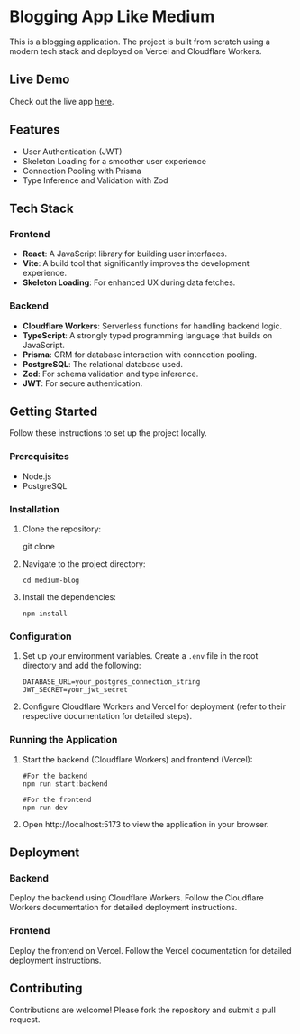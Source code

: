 # Blogging App Like Medium

This is a blogging application. The project is built from scratch using a modern tech stack and deployed on Vercel and Cloudflare Workers.

## Live Demo
Check out the live app [here](https://medium-blog-ten-pi.vercel.app/).
## Features

-   User Authentication (JWT)
-   Skeleton Loading for a smoother user experience
-   Connection Pooling with Prisma
-   Type Inference and Validation with Zod

## Tech Stack

### Frontend

-   **React**: A JavaScript library for building user interfaces.
-   **Vite**: A build tool that significantly improves the development experience.
-   **Skeleton Loading**: For enhanced UX during data fetches.

### Backend

-   **Cloudflare Workers**: Serverless functions for handling backend logic.
-   **TypeScript**: A strongly typed programming language that builds on JavaScript.
-   **Prisma**: ORM for database interaction with connection pooling.
-   **PostgreSQL**: The relational database used.
-   **Zod**: For schema validation and type inference.
-   **JWT**: For secure authentication.

## Getting Started

Follow these instructions to set up the project locally.

### Prerequisites

-   Node.js
-   PostgreSQL

### Installation

 1.  Clone the repository:
	

	    git clone 

 2. Navigate to the project directory:
 

	    cd medium-blog

 3. Install the dependencies:
	 

		npm install

 ### Configuration

1.  Set up your environment variables. Create a `.env` file in the root directory and add the following:
	

	    DATABASE_URL=your_postgres_connection_string
		JWT_SECRET=your_jwt_secret

2. Configure Cloudflare Workers and Vercel for deployment (refer to their respective documentation for detailed steps).

### Running the Application

 1. Start the backend (Cloudflare Workers) and frontend (Vercel):
 

		#For the backend
		npm run start:backend

		#For the frontend
		npm run dev

 2. Open http://localhost:5173 to view the application in your browser.
 
## Deployment

### Backend

Deploy the backend using Cloudflare Workers. Follow the Cloudflare Workers documentation for detailed deployment instructions.

### Frontend

Deploy the frontend on Vercel. Follow the Vercel documentation for detailed deployment instructions.

## Contributing

Contributions are welcome! Please fork the repository and submit a pull request.
